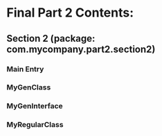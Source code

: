 # Final Part 2 Contents:
## Section 2 (package: com.mycompany.part2.section2)
### Main Entry
### MyGenClass
### MyGenInterface
### MyRegularClass
